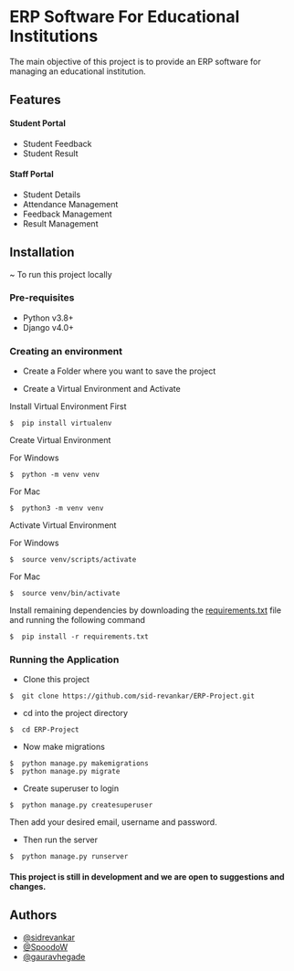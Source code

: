 # ERP Software For Educational Institutions

The main objective of this project is to provide an ERP software for managing an educational institution.




## Features

#### Student Portal
- Student Feedback
- Student Result

#### Staff Portal
- Student Details
- Attendance Management
- Feedback Management
- Result Management



## Installation

~ To run this project locally

### Pre-requisites

- Python v3.8+
- Django v4.0+

### Creating an environment
- Create a Folder where you want to save the project

- Create a Virtual Environment and Activate

Install Virtual Environment First
```
$  pip install virtualenv
```

Create Virtual Environment

For Windows
```
$  python -m venv venv
```
For Mac
```
$  python3 -m venv venv
```

Activate Virtual Environment

For Windows
```
$  source venv/scripts/activate
```

For Mac
```
$  source venv/bin/activate
```


Install remaining dependencies by downloading the [requirements.txt](https://raw.githubusercontent.com/sid-revankar/ERP-Project/master/requirements.txt) file and running the following command

```
$  pip install -r requirements.txt
```

### Running the Application

- Clone this project
```
$  git clone https://github.com/sid-revankar/ERP-Project.git
```

- cd into the project directory
```
$  cd ERP-Project
```

- Now make migrations
```
$  python manage.py makemigrations
$  python manage.py migrate
```

- Create superuser to login
```
$  python manage.py createsuperuser
```
Then add your desired email, username and password.

- Then run the server
```
$  python manage.py runserver
```

#### This project is still in development and we are open to suggestions and changes. 


## Authors

- [@sidrevankar](https://github.com/sid-revankar)
- [@SpoodoW](https://github.com/SpoodoW)
- [@gauravhegade](https://github.com/gauravhegade)
